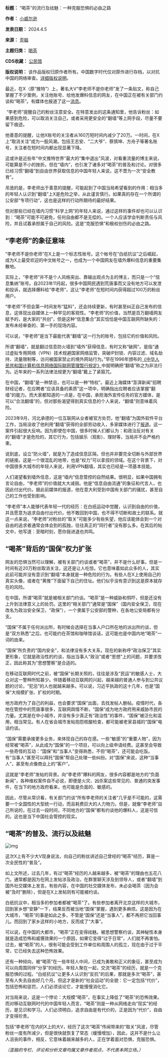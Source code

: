 

**标题：** “喝茶”的流行及祛魅：一种克服恐惧的必由之路  

**作者：** [小威尔逊](https://chinadigitaltimes.net/space/歪脑)  

**发表日期：** 2024.4.5  

**来源：** [歪脑](https://www.wainao.me/wainao-reads/drinking-tea-thought-police-popularity-disenchantment-04052024)  

**主题归类：** [喝茶](https://chinadigitaltimes.net/space/喝茶)  

**CDS收藏：** [公民馆](https://chinadigitaltimes.net/space/%E5%85%AC%E6%B0%91%E9%A6%86)  

**版权说明：** 该作品版权归原作者所有。中国数字时代仅对原作进行存档，以对抗中国的网络审查。[详细版权说明](https://chinadigitaltimes.net/chinese/copyright)。


最近，在X（原“推特”）上，著名大V“李老师不是你老师”发了一条贴文，称自己掌握了不少案例，关注他账号、给他发爆料信息的网友，在中国正在被有关部门约谈和“喝茶”。有媒体也报道了这一[消息](https://www.rfi.fr/cn/%E4%B8%AD%E5%9B%BD/20240226-%E4%BC%A0-%E4%B8%AD%E5%9B%BD%E5%85%AC%E5%AE%89%E6%9F%A5160%E4%B8%87x%E7%B2%89%E4%B8%9D-12%E4%B8%87%E4%BA%BA%E7%AB%8B%E9%A9%AC%E5%8F%96%E6%B6%88%E5%85%B3%E6%B3%A8)。


 “李老师”提醒自己的粉丝注意安全。在特意发出的这条通知里，他告诉粉丝：如果感到危险，可以取消关注自己，或者采用更安全的“翻墙”等上网手段，尽量不要留下痕迹。


他善意的提醒，让他X账号的关注者从160万短时间内减少了20万。一时间，在X上“取消关注”成为一股风潮。包括王志安、“二大爷”、蔡慎坤、方舟子等著名账号，关注者在短时间内都出现显著下降。


这或许是近些年“中文推特世界”最大的“集中退出”风波，对看重流量的博主来说，可能算是不小的挫折。但在“墙内”，也引发了诸多对“喝茶”的普及和讨论。对很多已经习惯“翻墙”到自由世界获取信息的中国年轻人来说，这不啻为一次“安全教育”。


吊诡的是，李老师出于善意的提醒，可能起到了中国当局希望看到的作用：相当多的年轻人认识到“翻墙”上X是危险之举，从此谨言慎行。如果真的存在一个所谓的公安部“专项行动”，这也是这样的行动所期待的最好结果。


但对那些已经在墙内习惯“科学上网”的年轻人来说，通过这样的事件却也可以认识到：“喝茶”可能不可避免，任何自由都不是无偿的。一个人应该学会判断责任与风险，并且试着承担属于自己的风险。这是“克服恐惧”和极权创伤的必由之路。


“李老师”的象征意味
----------


“李老师不是你老师”在X上是一个标志性账号。这个帐号在“白纸抗议”之后崛起，成为X上最受欢迎的中文帐号之一，也成为一个中国网友在墙外爆料信息的重要集散地。


实际上，“李老师”并不是个人风格突出、靠输出观点为主的博主，而只是一个“信息集纳”账号。自2023年11月起，很多中国网民遇到荒唐事而又没有地方可以发泄和投诉，就选择爆料给“李老师”，这让“李老师”在短时间内获得超过100万的粉丝用户。


“李老师”不但会第一时间发布“猛料”，还会持续更新，有时甚至纠正自己发布的信息，这体现出自媒体上一种罕见的客观性。“李老师”的价值，当然是百万翻墙网友赋予的，是大家的“共创”，但是这种“信息集合”其实恰恰是中国互联网所缺失的：发布未经审查的、第一手的现场内容。


可以说，“李老师”是当下最能代表“翻墙”这一行为的账号，包括它的价值和风险。


所谓“翻墙”，就是翻过信息防火墙到“墙外”获得信息，有时又称“破网”。是指“通过虚拟专用网络（VPN）技术规避国家网络监管，突破IP封锁、内容过滤、域名劫持、流量限制等，访问被国家禁止的境外网站行为。”早在1996年颁布的[《中华人民共和国计算机信息网络国际联网管理暂行规定》](https://www.cac.gov.cn/1996-02/02/c_126468621.htm)中就明确把“翻墙”称之为非法行为。近年来的一系列法律法规更为“翻墙”戴上了紧箍咒。


在中国，“翻墙”是一种禁忌，也可以是一种“特权”。最近上海媒体“澎湃新闻”招聘财经记者，在应聘者“应该具备的素质”这一项中，明确指出应聘者应该掌握“翻墙”的能力。而大家都知道的一点是，在中国，承担海外宣传任务的官方媒体，是可以“合法翻墙”的，但对那些渴望得到真实信息的个人来说，“翻墙”则意味着风险。


2023年9月，河北承德的一位互联网从业者被官方处罚，他“翻墙”为国外软件平台工作，当局没收了他利用“翻墙”获得的全部劳动收入，多家媒体进行了[报道](https://www.rfa.org/mandarin/yataibaodao/meiti/jw-09252023105844.html%E3%80%82)。这一案件引起很大反响。因为即使在中国，很多时候人们都认为：和政治反对有关的“翻墙”才是危险的，其它行为，包括娱乐（观影）、理财等，当局并不会严格约束。


说到底，设立“防火墙”，就是为了造成信息区隔，但也并非要完全切断与外部世界的链接。这是一个很混乱的地带，也是“权力”可以拿捏的领域。在这个背景下，对中国很多大城市的年轻人来说，利用VPN翻墙，其实也已经是一项基本技能。


人们渴望看到墙外信息，这是“墙内”信息管控的自然结果。很明显，如果中国拥有言论自由，“李老师”的价值就大大减弱。他是“信息自由流通”的象征和代言人，也因此付出代价。据此前媒体的报道，他在意大利受到中国有关部门的骚扰，甚至自己的工作也受到影响。


“李老师”本人能够代表年轻一代的经历：在白纸运动中觉醒，认识到自由的价值，并且愿意为追求自由付出代价。他不敢回到中国，也不得不切断和故土的联系。就这一点来说，“李老师”对粉丝的“取关”可能多少有些失望，他应该能体会到一个对自由的追求者通常会体会到的孤独，往往真正的“同行者”没有那么多。在其后的帖文中，他写道：至暗时刻，愿你我进退也共鸣。


“喝茶”背后的“国保”权力扩张
---------------


网友的恐惧当然可以理解，被有关部门约谈或者“喝茶”，并不是什么好事。但是一时间有近20万粉丝取消关注，这还是让人吃惊。它也意味着如此众多的人，其实此前可能并没有意识到“翻墙”本身就是一种危险的行为。有些人在X上使用自己的真实头像，或者在“黄推”下面留下自己的住址。他们似乎没有意识到这是原本就存在的风险。


在中国，所谓“喝茶”就是被相关部门约谈。“喝茶”是一种威胁和恫吓，但是还没有上升到法律意义上的处罚。这里的“相关部门”通常是“国保”（国内安全保卫，现在改名为政治安全保卫，“政保”），一个隶属于公安部的警种，在各地公安局都有分支。


“国保”不属于任何派出所，有时候会选择在当事人户口所在地的派出所约谈，但是“双方熟悉”之后，也可能约在茶馆和咖啡馆谈话，这可能也是中国内地“喝茶”一词的由来。


“国保”所负责的“国内安全”，和法律没有多大关系，现在的新称呼“政治保卫”其实更形象，它就是政治性的约谈，指出当事人“政治”或者“思想”上的问题，并要求改正，因此称其为“思想警察”是合适的。


在移动互联网时代之前，被“国保”长期关照的，往往是涉及“民运”的敏感人士，大众对这一警种所知甚少。伴随着移动互联网的兴起，越来越的普通人参与到公共议题的讨论，“犯忌”的人也就越来越多。可以说，习近平执政的这十几年，也是“国保”大规模扩张、扩权的时期。


地方政府为了自己的利益，也会要求“国保”出面，去找发帖人删帖。疫情时代，各地在管控中的荒唐事很多，互联网舆情不断，“国保”成为地方政府用来威胁市民的力量。尤其是在中小城市，并没有多少真正有“政治性”的事件，“国保”被泛化和滥用，相当常见。有人在省会城市发帖抱怨核酸检查，都可能被老家县城的“国保”电话约谈。


“国保”需要承接更多业务，来体现自己的存在感。一些“敏感”的“重要人物”，因为经常被“喝茶”，从此成为“国保”的一个项目，可以向上级申请经费。这甚至会导致一些奇怪的互动：“国保”和“当事人”变得熟悉，不但“喝茶”，还可能会吃饭。有“当事人”甚至可以拜托“国保”帮自己处理一些纠纷。对“国保”来说，这种“当事人”，甚至有点像商业上的“客户”。


这就是“李老师”发帖的背景。向“李老师”爆料的网友，很多内容都是地方的“负面新闻”，各种维权案件自不必说，即便是火灾、凶杀案这些常见的、普通的突发事件，在当下的地方政府看来，也可能是负面的、敏感的。


因此，尽管从常识看，有关部门约谈“所有李老师的关注者”几乎是不可能的，这需要一个全国性的大型统一行动，而且耗费巨大的人力物力。但是，就像“李老师”自己所说的，在过去一段时间，不同地方的“国保”都有约谈他的爆料人，这是可信的。这也是当下中国社会管控的现实。


“喝茶”的普及、流行以及祛魅
--------------


![img](https://chinadigitaltimes.net/chinese/files/2024/04/post-706569-66123a6062a1d.)


这次X上有不少大V现身说法，向自己的粉丝讲述自己曾经的“喝茶”经历，算是一次全民性的“普及”。


如上文所述，过去几年，有过“喝茶”经历的人越来越多，被“喝茶”的理由也五花八门。通常都是因为在网上发帖涉及政治，在群里聊天涉及到领导人，或者“翻墙”到国外社交媒体上发言。有些内容，在中国的社交媒体发布，未必会喝茶（因为会被“及时”删除），但是在X上发帖则有可能被约谈。


白纸抗议中，相当多的参加者都被“喝茶”了。有些参加者离开北京这样的大城市，回到家乡想“安静”一下，结果反而被当地“国保”掌握，遇到更多麻烦。这是因为在大城市，“喝茶”的事是如此之多，不管是“国保”还是“当事人”，都不再把它当回事儿。而回到了家乡这样的小地方，反而成了“大事”。


可以说，在中国的大都市，“喝茶”正在变得祛魅。被思想警察约谈，其神秘性本身就是造成恐怖和威慑效果的一个原因，如果它变得“过于日常”，人们就不再害怕。过去，被“喝茶”的人，很有可能会受到工作单位和周围人的孤立，现在由于过于平常，它已经失去这种恐怖效果。


还有一种倾向，被“喝茶”在一些年轻人中间，已成为勇敢和正义的象征，甚至成为可以向周围同伴“分享”的经历。年轻人聚在一起，交流“喝茶”的经历，就是一个克服恐惧的过程。“白纸抗议”让更多人认识到“反抗”的后果，那就是多次“喝茶”，甚至有人失去自由好几个月。但这才是新的“社会运动”的全貌：它一定包括“代价”，包括恐怖和惩罚，人们必须谈论它，才能慢慢消化它。


对当局来说，这是一个悖论：大规模“喝茶”，在事实上降低了“喝茶”的恐怖效果。而对移动互联网时代的中国年轻人而言，“喝茶”则是一种从网络走向“现实”的经历，是见识和学习。人们必须明白，追求自由是有代价的，正是因为“代价”，自由才变得珍贵。


包括“李老师”在内的X上的大V，经历了这次“喝茶”传闻带来的“取关”风波，尽管粉丝一度有所减少，但是很快就恢复了常态（缓慢增加），因此，这并不是什么让人沮丧的事件，相反，它意味着越来越多的人，正在学着面对恐惧，克服恐惧。


*（歪脑的专栏、评论和分析文章均属文章作者观点，不代表本网立场。）*

